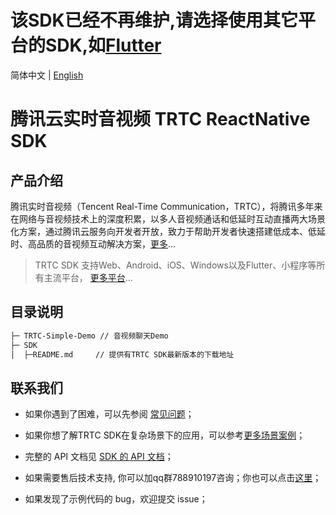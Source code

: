 # 该SDK已经不再维护,请选择使用其它平台的SDK,如[Flutter](https://pub.dev/packages/tencent_trtc_cloud)

简体中文 | [English](./README.md)

# 腾讯云实时音视频 TRTC ReactNative SDK

## 产品介绍

腾讯实时音视频（Tencent Real-Time Communication，TRTC），将腾讯多年来在网络与音视频技术上的深度积累，以多人音视频通话和低延时互动直播两大场景化方案，通过腾讯云服务向开发者开放，致力于帮助开发者快速搭建低成本、低延时、高品质的音视频互动解决方案，[更多](https://cloud.tencent.com/document/product/647/16788)...

> TRTC SDK 支持Web、Android、iOS、Windows以及Flutter、小程序等所有主流平台， [更多平台](https://github.com/LiteAVSDK?q=TRTC_&type=all&sort=)...

## 目录说明

```bash
├─ TRTC-Simple-Demo // 音视频聊天Demo
├─ SDK 
│  ├─README.md     // 提供有TRTC SDK最新版本的下载地址
```


## 联系我们
- 如果你遇到了困难，可以先参阅 [常见问题](https://cloud.tencent.com/document/product/647/43018)；

- 如果你想了解TRTC SDK在复杂场景下的应用，可以参考[更多场景案例](https://cloud.tencent.com/document/product/647/57486)；

- 完整的 API 文档见 [SDK 的 API 文档](https://cloud.tencent.com/document/product/647/63792)；

- 如果需要售后技术支持, 你可以加qq群788910197咨询；你也可以点击[这里](https://cloud.tencent.com/document/product/647/19906)；

- 如果发现了示例代码的 bug，欢迎提交 issue；

